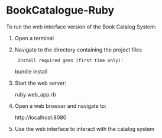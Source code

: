 # BookCatalogue-Ruby

To run the web interface version of the Book Catalog System: 

1. Open a terminal 

2. Navigate to the directory containing the project files 

  		Install required gems (first time only): 

      bundle install 

3. Start the web server: 

    ruby web_app.rb 

4. Open a web browser and navigate to: 

    http://localhost:8080 

5. Use the web interface to interact with the catalog system 
